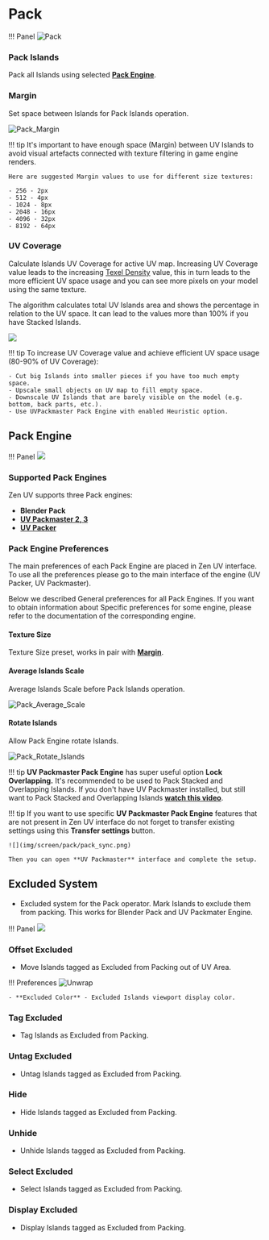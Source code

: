 # Pack
!!! Panel
    ![Pack](img/screen/pack/pack_main_panel.png)

### Pack Islands

Pack all Islands using selected [**Pack Engine**](https://zen-masters.github.io/Zen-UV/pack/#pack-engine).

### Margin

Set space between Islands for Pack Islands operation. 

![Pack_Margin](img/gifs/pack_operators/Pack_Margin.gif)

!!! tip
    It's important to have enough space (Margin) between UV Islands to avoid visual artefacts  connected with texture filtering in game engine renders.

    Here are suggested Margin values to use for different size textures:

    - 256 - 2px
    - 512 - 4px
    - 1024 - 8px
    - 2048 - 16px
    - 4096 - 32px
    - 8192 - 64px
  
### UV Coverage

Calculate Islands UV Coverage for active UV map. Increasing UV Coverage value leads to the increasing [Texel Density](https://zen-masters.github.io/Zen-UV/texel_density/) value, this in turn leads to the more efficient UV space usage and you can see more pixels on your model using the same texture.
 
The algorithm calculates total UV Islands area and shows the percentage in relation to the UV space. It can lead to the values more than 100% if you have Stacked Islands.

![](img/gifs/pack_operators/Pack_UV_Coverage.gif)

!!! tip
    To increase UV Coverage value and achieve efficient UV space usage (80-90% of UV Coverage):

    - Cut big Islands into smaller pieces if you have too much empty space. 
    - Upscale small objects on UV map to fill empty space.
    - Downscale UV Islands that are barely visible on the model (e.g. bottom, back parts, etc.).
    - Use UVPackmaster Pack Engine with enabled Heuristic option.

## Pack Engine

!!! Panel
    ![](img/screen/pack/pack_engine.png)

### Supported Pack Engines
Zen UV supports three Pack engines:

- **Blender Pack**
- [**UV Packmaster 2, 3**](https://uvpackmaster.com)
- [**UV Packer**](https://www.uv-packer.com/)

### Pack Engine Preferences

The main preferences of each Pack Engine are placed in Zen UV interface. To use all the preferences please go to the main interface of the engine (UV Packer, UV Packmaster). 

Below we described General preferences for all Pack Engines. If you want to obtain information about Specific preferences for some engine, please refer to the documentation of the corresponding engine.

#### Texture Size

Texture Size preset, works in pair with [**Margin**](https://zen-masters.github.io/Zen-UV/pack/#margin).

#### Average Islands Scale

Average Islands Scale before Pack Islands operation.

![Pack_Average_Scale](img/gifs/pack_operators/Pack_Average_Scale.gif)

#### Rotate Islands

Allow Pack Engine rotate Islands.

![Pack_Rotate_Islands](img/gifs/pack_operators/Pack_Rotate_Islands.gif)

!!! tip
    **UV Packmaster Pack Engine** has super useful option **Lock Overlapping.** It's recommended to be used to Pack Stacked and Overlapping Islands. If you don't have UV Packmaster installed, but still want to Pack Stacked and Overlapping Islands [**watch this video**](https://youtu.be/krsVbEi32DM).

!!! tip
    If you want to use specific **UV Packmaster Pack Engine** features that are not present in Zen UV interface do not forget to transfer existing settings using this **Transfer settings** button.

    ![](img/screen/pack/pack_sync.png)

    Then you can open **UV Packmaster** interface and complete the setup.


## Excluded System

- Excluded system for the Pack operator. Mark Islands to exclude them from packing. This works for Blender Pack and UV Packmater Engine.

!!! Panel
    ![](img/screen/pack/excluded_system.png)

### Offset Excluded

- Move Islands tagged as Excluded from Packing out of UV Area.


!!! Preferences
    ![Unwrap](img/screen/pack/excluded_prefs.png)

    - **Excluded Color** - Excluded Islands viewport display color.

### Tag Excluded

- Tag Islands as Excluded from Packing.


### Untag Excluded

- Untag Islands tagged as Excluded from Packing.

### Hide

- Hide Islands tagged as Excluded from Packing.

### Unhide

- Unhide Islands tagged as Excluded from Packing.

### Select Excluded

- Select Islands tagged as Excluded from Packing.

### Display Excluded

- Display Islands tagged as Excluded from Packing.

